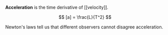 **Acceleration** is the time derivative of [[velocity]].

$$
[a] = \frac{L}{T^2}
$$

Newton's laws tell us that different observers cannot disagree acceleration.